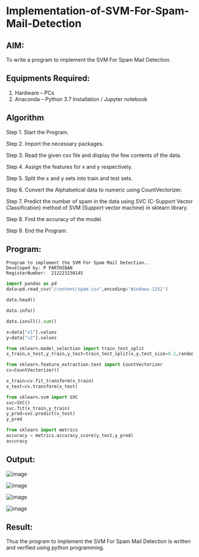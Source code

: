 # Implementation-of-SVM-For-Spam-Mail-Detection

## AIM:
To write a program to implement the SVM For Spam Mail Detection.

## Equipments Required:
1. Hardware – PCs
2. Anaconda – Python 3.7 Installation / Jupyter notebook

## Algorithm
Step 1. Start the Program.

Step 2. Import the necessary packages.

Step 3. Read the given csv file and display the few contents of the data.

Step 4. Assign the features for x and y respectively.

Step 5. Split the x and y sets into train and test sets.

Step 6. Convert the Alphabetical data to numeric using CountVectorizer.

Step 7. Predict the number of spam in the data using SVC (C-Support Vector Classification) method of SVM (Support vector machine) in sklearn library.

Step 8. Find the accuracy of the model.

Step 9. End the Program.
## Program:
```
Program to implement the SVM For Spam Mail Detection..
Developed by: P PARTHIBAN
RegisterNumber:  212223230145
```
```python
import pandas as pd
data=pd.read_csv("/content/spam.csv",encoding='Windows-1252')

data.head()

data.info()

data.isnull().sum()

x=data["v1"].values
y=data["v2"].values

from sklearn.model_selection import train_test_split
x_train,x_test,y_train,y_test=train_test_split(x,y,test_size=0.2,random_state=0)

from sklearn.feature_extraction.text import CountVectorizer
cv=CountVectorizer()

x_train=cv.fit_transform(x_train)
x_test=cv.transform(x_test)

from sklearn.svm import SVC
svc=SVC()
svc.fit(x_train,y_train)
y_pred=svc.predict(x_test)
y_pred

from sklearn import metrics
accuracy = metrics.accuracy_score(y_test,y_pred)
accuracy

```

## Output:
![image](https://github.com/user-attachments/assets/449d8e92-f550-4016-b3d9-437fe0f8a74a)

![image](https://github.com/user-attachments/assets/489dc53d-ae91-4040-9263-7918077625be)

![image](https://github.com/user-attachments/assets/b363dc1a-aa13-4018-872f-4dde9ff46898)

![image](https://github.com/user-attachments/assets/339d38a5-c5d5-4aaa-af3a-cc11e2c5997e)

## Result:
Thus the program to implement the SVM For Spam Mail Detection is written and verified using python programming.
